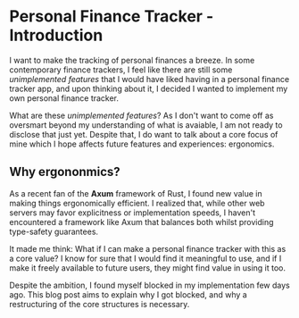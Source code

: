 # Personal Finance Tracker - Introduction
I want to make the tracking of personal finances a breeze. In some contemporary finance trackers, I feel like there
are still some *unimplemented features* that I would have liked having in a personal finance tracker app, and upon thinking about it, I decided I wanted
to implement my own personal finance tracker.

What are these *unimplemented features*? As I don't want to come off as oversmart beyond my understanding of what is avaiable, I am not ready to
disclose that just yet. Despite that, I do want to talk about a core focus of mine which I hope affects future features and experiences: ergonomics.

## Why ergononmics?
As a recent fan of the **Axum** framework of Rust, I found new value in making things ergonomically efficient. I realized that, while other
web servers may favor explicitness or implementation speeds, I haven't encountered a framework like Axum that balances both whilst providing
type-safety guarantees.

It made me think: What if I can make a personal finance tracker with this as a core value? I know for sure that I would find it meaningful to use, and
if I make it freely available to future users, they might find value in using it too.

Despite the ambition, I found myself blocked in my implementation few days ago. This blog post aims to explain why I got blocked, and why a
restructuring of the core structures is necessary.
